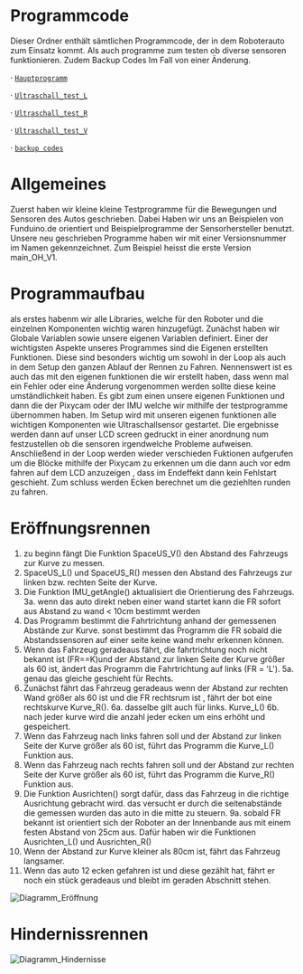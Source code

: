 Programmcode
====

Dieser Ordner enthält sämtlichen Programmcode, der in dem Roboterauto zum Einsatz kommt.
Als auch programme zum testen ob diverse sensoren funktionieren. Zudem Backup Codes Im Fall von einer Änderung.

· [`Hauptprogramm`](https://github.com/biswro2023/smartiecar/blob/master/Programmcode/main_OH_V10_ohne_cam.ino)

· [`Ultraschall_test_L`](https://github.com/biswro2023/smartiecar/tree/master/Programmcode/Ultraschall_test_L)

· [`Ultraschall_test_R`](https://github.com/biswro2023/smartiecar/tree/master/Programmcode/Ultraschall_test_R)

· [`Ultraschall_test_V`](https://github.com/biswro2023/smartiecar/tree/master/Programmcode/Ultraschall_test_V)

· [`backup codes`](https://github.com/biswro2023/smartiecar/tree/master/Programmcode/backup%20codes)

Allgemeines
===
Zuerst haben wir kleine kleine Testprogramme für die Bewegungen und Sensoren des Autos geschrieben. Dabei Haben wir uns an Beispielen von Funduino.de orientiert und Beispielprogramme der Sensorhersteller benutzt. Unsere neu geschrieben Programme haben wir mit einer Versionsnummer im Namen gekennzeichnet. Zum Beispiel heisst die erste Version main_OH_V1.

Programmaufbau
===
als erstes habenm wir alle Libraries, welche für den Roboter und die einzelnen Komponenten wichtig waren hinzugefügt. Zunächst haben wir Globale Variablen sowie unsere eigenen Variablen definiert. Einer der wichtigsten Aspekte unseres Programmes sind die Eigenen erstellten Funktionen. Diese sind besonders wichtig um sowohl in der Loop als auch in dem Setup den ganzen Ablauf der Rennen zu Fahren. Nennenswert ist es auch das mit den eigenen funktionen die wir erstellt haben, dass wenn mal ein Fehler oder eine Änderung vorgenommen werden sollte diese keine umständlichkeit haben. Es gibt zum einen unsere eigenen Funktionen und dann die der Pixycam oder der IMU welche wir mithilfe der testprogramme übernommen haben. Im Setup wird mit unseren eigenen funktionen alle wichtigen Komponenten wie Ultraschallsensor gestartet. Die ergebnisse werden dann auf unser LCD screen gedruckt in einer anordnung num festzustellen ob die sensoren irgendwelche Probleme aufweisen. Anschließend in der Loop werden wieder verschieden Fuktionen aufgerufen um die Blöcke mithilfe der Pixycam zu erkennen um die dann auch vor edm fahren auf dem LCD anzuzeigen , dass im Endeffekt dann kein Fehlstart geschieht. Zum schluss werden Ecken berechnet um die geziehlten runden zu fahren.


Eröffnungsrennen
===
1.  zu beginn fängt Die Funktion SpaceUS_V() den Abstand des Fahrzeugs zur Kurve zu messen.
2.  SpaceUS_L() und SpaceUS_R() messen den Abstand des Fahrzeugs zur linken bzw. rechten Seite der Kurve.
3.  Die Funktion IMU_getAngle() aktualisiert die Orientierung des Fahrzeugs.
3a. wenn das auto direkt neben einer wand startet kann die FR sofort aus Abstand zu wand < 10cm bestimmt werden
4.  Das Programm bestimmt die Fahrtrichtung anhand der gemessenen Abstände zur Kurve. sonst bestimmt das Programm die FR sobald die Abstandssensoren auf einer seite keine wand mehr erkennen können. 
5.  Wenn das Fahrzeug geradeaus fährt, die fahrtrichtung noch nicht bekannt ist (FR==K)und der Abstand zur linken Seite der Kurve größer als 60 ist, ändert das Programm die Fahrtrichtung auf links (FR = 'L').
5a. genau das gleiche geschieht für Rechts.
6.  Zunächst fährt das Fahrzeug geradeaus wenn der Abstand zur rechten Wand größer als 60 ist und die FR rechtsrum ist , fährt der bot eine rechtskurve Kurve_R().
6a. dasselbe gilt auch für links. Kurve_L()
6b. nach jeder kurve wird die anzahl jeder ecken um eins erhöht und gespeichert. 
7.  Wenn das Fahrzeug nach links fahren soll und der Abstand zur linken Seite der Kurve größer als 60 ist, führt das Programm die Kurve_L() Funktion aus.
8.  Wenn das Fahrzeug nach rechts fahren soll und der Abstand zur rechten Seite der Kurve größer als 60 ist, führt das Programm die Kurve_R() Funktion aus.
9.  Die Funktion Ausrichten() sorgt dafür, dass das Fahrzeug in die richtige Ausrichtung gebracht wird. das versucht er durch die seitenabstände die gemessen wurden das auto in die mitte zu steuern.
9a. sobald FR bekannt ist orientiert sich der Roboter an der Innenbande aus mit einem festen Abstand von 25cm aus. Dafür haben wir die Funktionen Ausrichten_L() und Ausrichten_R()
10. Wenn der Abstand zur Kurve kleiner als 80cm ist, fährt das Fahrzeug langsamer.
11. Wenn das auto 12 ecken gefahren ist und diese gezählt hat, fährt er noch ein stück geradeaus und bleibt im geraden Abschnitt stehen.


![Diagramm_Eröffnung](https://github.com/biswro2023/smartiecar/assets/131591590/fbee0cb2-4aab-434d-a97d-d06e2026ba62)


Hindernissrennen
===
![Diagramm_Hindernisse](https://github.com/biswro2023/smartiecar/assets/131591590/263c1bce-014c-4458-99a9-e519d6a30377)
